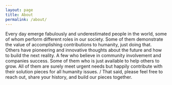 ```yaml
---
layout: page
title: About
permalink: /about/
---
```



Every day emerge fabulously and underestimated people in the world, some of whom perform different roles in our society. Some of them demonstrate the value of accomplishing contributions to humanity, just doing that. Others have pioneering and innovative thoughts about the future and how to build the next reality. A few who believe in community involvement and companies success. Some of them who is just available to help others to grow. All of them are surely meet urgent needs but happily contribute with their solution pieces for all humanity issues. /
That said, please feel free to reach out, share your history, and build our pieces together.

